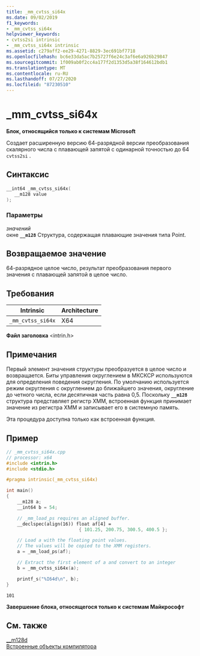 ```yaml
---
title: _mm_cvtss_si64x
ms.date: 09/02/2019
f1_keywords:
- _mm_cvtss_si64x
helpviewer_keywords:
- cvtss2si intrinsic
- _mm_cvtss_si64x intrinsic
ms.assetid: c279aff2-ee29-4271-8829-3ec691bf7718
ms.openlocfilehash: bc6e33da5ac7b25727f6e24c3af6e6a926b29847
ms.sourcegitcommit: 1f009ab0f2cc4a177f2d1353d5a38f164612bdb1
ms.translationtype: MT
ms.contentlocale: ru-RU
ms.lasthandoff: 07/27/2020
ms.locfileid: "87230510"
---
```

# <a name="_mm_cvtss_si64x"></a>_mm_cvtss_si64x

**Блок, относящийся только к системам Microsoft**

Создает расширенную версию 64-разрядной версии преобразования скалярного числа с плавающей запятой с одинарной точностью до 64 `cvtss2si` .

## <a name="syntax"></a>Синтаксис

```C
__int64 _mm_cvtss_si64x(
   __m128 value
);
```

### <a name="parameters"></a>Параметры

*значений*\
окне **`__m128`** Структура, содержащая плавающие значения типа Point.

## <a name="return-value"></a>Возвращаемое значение

64-разрядное целое число, результат преобразования первого значения с плавающей запятой в целое число.

## <a name="requirements"></a>Требования

|Intrinsic|Architecture|
|---------------|------------------|
|`_mm_cvtss_si64x`|X64|

**Файл заголовка** \<intrin.h>

## <a name="remarks"></a>Примечания

Первый элемент значения структуры преобразуется в целое число и возвращается. Биты управления округлением в МКСКСР используются для определения поведения округления. По умолчанию используется режим округления с округлением до ближайшего значения, округление до четного числа, если десятичная часть равна 0,5. Поскольку **`__m128`** структура представляет регистр XMM, встроенная функция принимает значение из регистра XMM и записывает его в системную память.

Эта процедура доступна только как встроенная функция.

## <a name="example"></a>Пример

```cpp
// _mm_cvtss_si64x.cpp
// processor: x64
#include <intrin.h>
#include <stdio.h>

#pragma intrinsic(_mm_cvtss_si64x)

int main()
{
    __m128 a;
    __int64 b = 54;

    // _mm_load_ps requires an aligned buffer.
    __declspec(align(16)) float af[4] =
                           { 101.25, 200.75, 300.5, 400.5 };

    // Load a with the floating point values.
    // The values will be copied to the XMM registers.
    a = _mm_load_ps(af);

    // Extract the first element of a and convert to an integer
    b = _mm_cvtss_si64x(a);

    printf_s("%I64d\n", b);
}
```

```Output
101
```

**Завершение блока, относящегося только к системам Майкрософт**

## <a name="see-also"></a>См. также

[__m128d](../cpp/m128d.md)\
[Встроенные объекты компилятора](../intrinsics/compiler-intrinsics.md)
